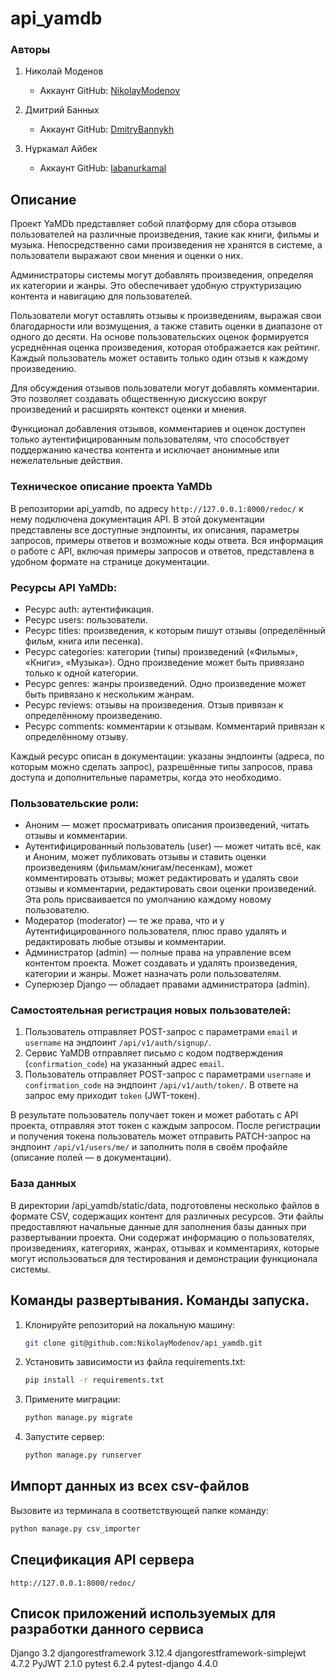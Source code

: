 # api_yamdb

### Авторы

1. Николай Моденов  
   - Аккаунт GitHub: [NikolayModenov](https://github.com/NikolayModenov)

2. Дмитрий Банных  
   - Аккаунт GitHub: [DmitryBannykh](https://github.com/DmitryBannykh)

3. Нұркамал Айбек  
   - Аккаунт GitHub: [labanurkamal](https://github.com/labanurkamal/)

## Описание

Проект YaMDb представляет собой платформу для сбора отзывов пользователей на различные произведения, такие как книги, фильмы и музыка. Непосредственно сами произведения не хранятся в системе, а пользователи выражают свои мнения и оценки о них.

Администраторы системы могут добавлять произведения, определяя их категории и жанры. Это обеспечивает удобную структуризацию контента и навигацию для пользователей.

Пользователи могут оставлять отзывы к произведениям, выражая свои благодарности или возмущения, а также ставить оценки в диапазоне от одного до десяти. На основе пользовательских оценок формируется усреднённая оценка произведения, которая отображается как рейтинг. Каждый пользователь может оставить только один отзыв к каждому произведению.

Для обсуждения отзывов пользователи могут добавлять комментарии. Это позволяет создавать общественную дискуссию вокруг произведений и расширять контекст оценки и мнения.

Функционал добавления отзывов, комментариев и оценок доступен только аутентифицированным пользователям, что способствует поддержанию качества контента и исключает анонимные или нежелательные действия.

### Техническое описание проекта YaMDb

В репозитории api_yamdb, по адресу `http://127.0.0.1:8000/redoc/` к нему подключена документация API. В этой документации представлены все доступные эндпоинты, их описания, параметры запросов, примеры ответов и возможные коды ответа. Вся информация о работе с API, включая примеры запросов и ответов, представлена в удобном формате на странице документации.

### Ресурсы API YaMDb:

   - Ресурс auth: аутентификация.
   - Ресурс users: пользователи.
   - Ресурс titles: произведения, к которым пишут отзывы (определённый фильм, книга или песенка).
   - Ресурс categories: категории (типы) произведений («Фильмы», «Книги», «Музыка»). Одно произведение может быть привязано только к одной категории.
   - Ресурс genres: жанры произведений. Одно произведение может быть привязано к нескольким жанрам.
   - Ресурс reviews: отзывы на произведения. Отзыв привязан к определённому произведению.
   - Ресурс comments: комментарии к отзывам. Комментарий привязан к определённому отзыву.

Каждый ресурс описан в документации: указаны эндпоинты (адреса, по которым можно сделать запрос), разрешённые типы запросов, права доступа и дополнительные параметры, когда это необходимо.

### Пользовательские роли:

   - Аноним — может просматривать описания произведений, читать отзывы и комментарии. 
   - Аутентифицированный пользователь (user) — может читать всё, как и Аноним, может публиковать отзывы и ставить оценки произведениям (фильмам/книгам/песенкам), может комментировать отзывы; может редактировать и удалять свои отзывы и комментарии, редактировать свои оценки произведений. Эта роль присваивается по умолчанию каждому новому пользователю. 
   - Модератор (moderator) — те же права, что и у Аутентифицированного пользователя, плюс право удалять и редактировать любые отзывы и комментарии. 
   - Администратор (admin) — полные права на управление всем контентом проекта. Может создавать и удалять произведения, категории и жанры. Может назначать роли пользователям. 
   - Суперюзер Django — обладает правами администратора (admin).

### Самостоятельная регистрация новых пользователей:

   1. Пользователь отправляет POST-запрос с параметрами `email` и `username` на эндпоинт `/api/v1/auth/signup/`. 
   2. Сервис YaMDB отправляет письмо с кодом подтверждения (`confirmation_code`) на указанный адрес `email`.
   3.  Пользователь отправляет POST-запрос с параметрами `username` и `confirmation_code` на эндпоинт `/api/v1/auth/token/`. В ответе на запрос ему приходит `token` (JWT-токен).

В результате пользователь получает токен и может работать с API проекта, отправляя этот токен с каждым запросом.
После регистрации и получения токена пользователь может отправить PATCH-запрос на эндпоинт `/api/v1/users/me/` и заполнить поля в своём профайле (описание полей — в документации).

### База данных

В директории /api_yamdb/static/data, подготовлены несколько файлов в формате CSV, содержащих контент для различных ресурсов. Эти файлы предоставляют начальные данные для заполнения базы данных при развертывании проекта. Они содержат информацию о пользователях, произведениях, категориях, жанрах, отзывах и комментариях, которые могут использоваться для тестирования и демонстрации функционала системы.

## Команды развертывания. Команды запуска.

1. Клонируйте репозиторий на локальную машину:

    ```bash
    git clone git@github.com:NikolayModenov/api_yamdb.git
    ```

2. Установить зависимости из файла requirements.txt:

    ```bash
    pip install -r requirements.txt
    ```

3. Примените миграции:

    ```bash
    python manage.py migrate
    ```

4. Запустите сервер:

    ```bash
    python manage.py runserver
    ```

## Импорт данных из всех csv-файлов

Вызовите из терминала в соответствующей папке команду:

```bash
python manage.py csv_importer
```

## Спецификация API сервера 

`http://127.0.0.1:8000/redoc/`

## Список приложений используемых для разработки данного сервиса

Django 3.2
djangorestframework 3.12.4
djangorestframework-simplejwt 4.7.2
PyJWT 2.1.0
pytest 6.2.4
pytest-django 4.4.0